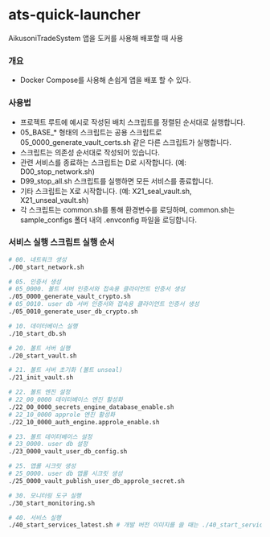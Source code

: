 # ats-quick-launcher

AikusoniTradeSystem 앱을 도커를 사용해 배포할 때 사용

### 개요
- Docker Compose를 사용해 손쉽게 앱을 배포 할 수 있다.

### 사용법
- 프로젝트 루트에 예시로 작성된 배치 스크립트를 정렬된 순서대로 실행합니다.
- 05_BASE_* 형태의 스크립트는 공용 스크립트로 05_0000_generate_vault_certs.sh 같은 다른 스크립트가 실행합니다.
- 스크립트는 의존성 순서대로 작성되어 있습니다.
- 관련 서비스를 종료하는 스크립트는 D로 시작합니다. (예: D00_stop_network.sh)
- D99_stop_all.sh 스크립트를 실행하면 모든 서비스를 종료합니다.
- 기타 스크립트는 X로 시작합니다. (예: X21_seal_vault.sh, X21_unseal_vault.sh)
- 각 스크립트는 common.sh를 통해 환경변수를 로딩하며, common.sh는 sample_configs 폴더 내의 .envconfig 파일을 로딩합니다.

### 서비스 실행 스크립트 실행 순서
```bash
# 00. 네트워크 생성
./00_start_network.sh

# 05. 인증서 생성
# 05_0000. 볼트 서버 인증서와 접속용 클라이언트 인증서 생성
./05_0000_generate_vault_crypto.sh
# 05_0010. user db 서버 인증서와 접속용 클라이언트 인증서 생성
./05_0010_generate_user_db_crypto.sh

# 10. 데이터베이스 실행
./10_start_db.sh

# 20. 볼트 서버 실행
./20_start_vault.sh

# 21. 볼트 서버 초기화 (볼트 unseal)
./21_init_vault.sh

# 22. 볼트 엔진 설정
# 22_00_0000 데이터베이스 엔진 활성화
./22_00_0000_secrets_engine_database_enable.sh
# 22_10_0000 approle 엔진 활성화
./22_10_0000_auth_engine.approle_enable.sh

# 23. 볼트 데이터베이스 설정
# 23_0000. user db 설정
./23_0000_vault_user_db_config.sh

# 25. 앱롤 시크릿 생성
# 25_0000. user db 앱롤 시크릿 생성
./25_0000_vault_publish_user_db_approle_secret.sh

# 30. 모니터링 도구 실행
./30_start_monitoring.sh

# 40. 서비스 실행
./40_start_services_latest.sh # 개발 버전 이미지를 쓸 때는 ./40_start_services_develop.sh
```
